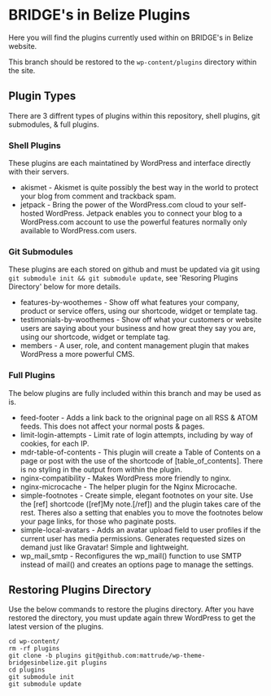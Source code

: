 # BRIDGE's in Belize Plugins

Here you will find the plugins currently used within on BRIDGE's in Belize website.

This branch should be restored to the ``wp-content/plugins`` directory within the site.

## Plugin Types

There are 3 diffrent types of plugins within this repository, shell plugins, git submodules, & full plugins.

### Shell Plugins

These plugins are each maintatined by WordPress and interface directly with their servers. 

* akismet - Akismet is quite possibly the best way in the world to protect your blog from comment and trackback spam.
* jetpack - Bring the power of the WordPress.com cloud to your self-hosted WordPress. Jetpack enables you to connect your blog to a WordPress.com account to use the powerful features normally only available to WordPress.com users.

### Git Submodules

These plugins are each stored on github and must be updated via git using ``git submodule init && git submodule update``, see 'Resoring Plugins Directory' below for more details.

* features-by-woothemes - Show off what features your company, product or service offers, using our shortcode, widget or template tag.
* testimonials-by-woothemes - Show off what your customers or website users are saying about your business and how great they say you are, using our shortcode, widget or template tag.
* members - A user, role, and content management plugin that makes WordPress a more powerful CMS.

### Full Plugins

The below plugins are fully included within this branch and may be used as is.

* feed-footer - Adds a link back to the origninal page on all RSS & ATOM feeds.  This does not affect your normal posts & pages.
* limit-login-attempts - Limit rate of login attempts, including by way of cookies, for each IP.
* mdr-table-of-contents - This plugin will create a Table of Contents on a page or post with the use of the shortcode of \[table_of_contents\].  There is no styling in the output from within the plugin.
* nginx-compatibility - Makes WordPress more friendly to nginx.
* nginx-microcache - The helper plugin for the Nginx Microcache.
* simple-footnotes - Create simple, elegant footnotes on your site. Use the \[ref\] shortcode (\[ref\]My note.\[/ref\]) and the plugin takes care of the rest. Theres also a setting that enables you to move the footnotes below your page links, for those who paginate posts.
* simple-local-avatars - Adds an avatar upload field to user profiles if the current user has media permissions. Generates requested sizes on demand just like Gravatar! Simple and lightweight.
* wp_mail_smtp - Reconfigures the wp_mail() function to use SMTP instead of mail() and creates an options page to manage the settings.

## Restoring Plugins Directory

Use the below commands to restore the plugins directory.  After you have restored the directory, you must update again threw WordPress to get the latest version of the plugins.

    cd wp-content/
    rm -rf plugins
    git clone -b plugins git@github.com:mattrude/wp-theme-bridgesinbelize.git plugins
    cd plugins
    git submodule init
    git submodule update
